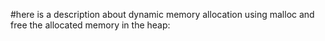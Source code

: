 #here is a description about dynamic memory allocation using malloc and free the allocated memory in the heap:
